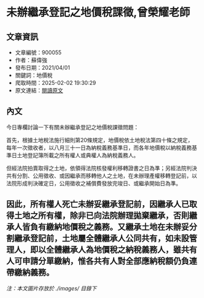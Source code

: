 # 未辦繼承登記之地價稅課徵,曾榮耀老師

## 文章資訊
- 文章編號：900055
- 作者：蘇偉強
- 發布日期：2021/04/01
- 關鍵詞：地價稅
- 爬取時間：2025-02-02 19:30:29
- 原文連結：[閱讀原文](https://real-estate.get.com.tw/Columns/detail.aspx?no=900055)

## 內文
今日專欄討論一下有關未辦繼承登記之地價稅課徵問題：

首先，根據土地稅法施行細則第20條規定，地價稅依土地稅法第四十條之規定，每年一次徵收者，以八月三十一日為納稅義務基準日，而各年地價稅以納稅義務基準日土地登記簿所載之所有權人或典權人為納稅義務人。

但經法院拍賣取得之土地，依領得法院核發權利移轉證書之日為準；另經法院判決共有分割、公用徵收、或因繼承而移轉他人之土地，在未辦理產權移轉登記前，以法院形成判決確定日，公用徵收之補償費發放完竣日、或繼承開始日為準。

因此，所有權人死亡未辦妥繼承登記前，因繼承人已取得土地之所有權，除非已向法院辦理拋棄繼承，否則繼承人皆負有繳納地價稅之義務。又繼承土地在未辦妥分割繼承登記前，土地屬全體繼承人公同共有，如未設管理人，即以全體繼承人為地價稅之納稅義務人，雖共有人可申請分單繳納，惟各共有人對全部應納稅額仍負連帶繳納義務。
---
*注：本文圖片存放於 ./images/ 目錄下*
